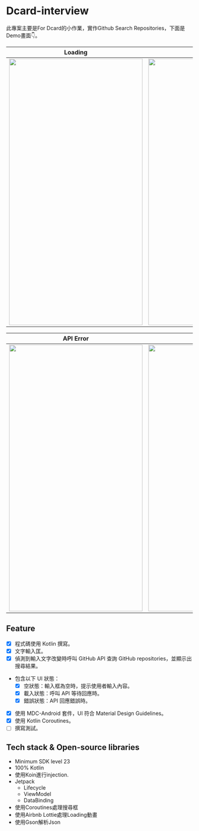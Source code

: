 # Dcard-interview

此專案主要是For Dcard的小作業，實作Github Search Repositories，下面是Demo畫面👇。

| Loading  | Result |
| ------------- | ------------- |
|<img src= "https://user-images.githubusercontent.com/24693300/171027104-22be08de-ba1e-4da1-ba6e-fb3502fa4b66.png" width="360" height="720" /> | <img src= "https://user-images.githubusercontent.com/24693300/171027471-d4f5abf1-e639-4881-9d16-8af040770090.png" width="360" height="720" />  |

| API Error | No Internet |
| ------------- | ------------- |
| <img src= "https://user-images.githubusercontent.com/24693300/171027764-a2eb623d-8738-410d-b18e-659943ee7051.png" width="360" height="720" /> | <img src= "https://user-images.githubusercontent.com/24693300/171028860-e2b7a5de-3d59-4d24-9fed-207c54c64af9.png" width="360" height="720" />  |

## Feature
- [x] 程式碼使用 Kotlin 撰寫。
- [x] 文字輸入匡。
- [x] 偵測到輸入文字改變時呼叫 GitHub API 查詢 GitHub repositories，並顯示出搜尋結果。
- 包含以下 UI 狀態：
    - [x] 空狀態：輸入框為空時，提示使用者輸入內容。
    - [x] 載入狀態：呼叫 API 等待回應時。
    - [x] 錯誤狀態：API 回應錯誤時。
- [x] 使用 MDC-Android 套件，UI 符合 Material Design Guidelines。
- [x] 使用 Kotlin Coroutines。
- [ ] 撰寫測試。

## Tech stack & Open-source libraries

- Minimum SDK level 23
- 100% Kotlin
- 使用Koin進行injection.
- Jetpack
  - Lifecycle
  - ViewModel
  - DataBinding
- 使用Coroutines處理搜尋框
- 使用Airbnb Lottie處理Loading動畫
- 使用Gson解析Json
